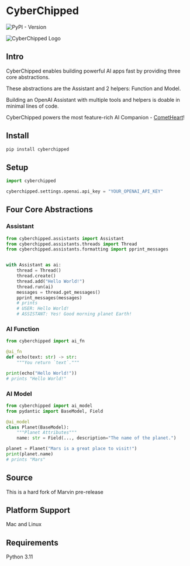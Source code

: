 # CyberChipped

![PyPI - Version](https://img.shields.io/pypi/v/cyberchipped)

![CyberChipped Logo](https://cyberchipped.com/375.png)

## Intro
CyberChipped enables building powerful AI apps fast by providing three core abstractions.

These abstractions are the Assistant and 2 helpers: Function and Model.

Building an OpenAI Assistant with multiple tools and helpers is doable in minimal lines of code.

CyberChipped powers the most feature-rich AI Companion - [CometHeart](https://cometheart.com)!

## Install

```bash
pip install cyberchipped
```

## Setup
```python
import cyberchipped

cyberchipped.settings.openai.api_key = "YOUR_OPENAI_API_KEY"
```

## Four Core Abstractions

### Assistant
```python
from cyberchipped.assistants import Assistant
from cyberchipped.assistants.threads import Thread
from cyberchipped.assistants.formatting import pprint_messages


with Assistant as ai:
    thread = Thread()
    thread.create()
    thread.add("Hello World!")
    thread.run(ai)
    messages = thread.get_messages()
    pprint_messages(messages)
    # prints 
    # USER: Hello World!
    # ASSISTANT: Yes! Good morning planet Earth!
```

### AI Function
```python
from cyberchipped import ai_fn

@ai_fn
def echo(text: str) -> str:
    """You return `text`."""

print(echo("Hello World!"))
# prints "Hello World!"

```

### AI Model
```python
from cyberchipped import ai_model
from pydantic import BaseModel, Field

@ai_model
class Planet(BaseModel):
    """Planet Attributes"""
    name: str = Field(..., description="The name of the planet.")

planet = Planet("Mars is a great place to visit!")
print(planet.name)
# prints "Mars"
```

## Source
This is a hard fork of Marvin pre-release

## Platform Support
Mac and Linux

## Requirements
Python 3.11
